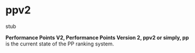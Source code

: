 # ppv2
<div class="box">stub</div>
<p><b>Performance Points V2, Performance Points Version 2, ppv2 or simply, pp</b> is the current state of the PP ranking system.</p>
